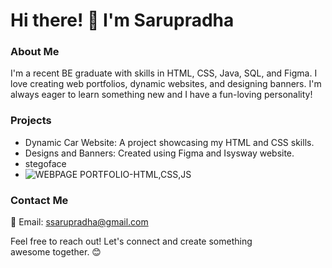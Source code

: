 # Hi there! 👋 I'm Sarupradha

### About Me
I'm a recent BE graduate with skills in HTML, CSS, Java, SQL, and Figma. I love creating web portfolios, dynamic websites, and designing banners.
I'm always eager to learn something new and I have a fun-loving personality!



### Projects
- Dynamic Car Website: A project showcasing my HTML and CSS skills.
- Designs and Banners: Created using Figma and Isysway website.
- stegoface
- ![WEBPAGE PORTFOLIO-HTML,CSS,JS](https://github.com/Sarupradha/My-projects/assets/163408324/1e95e5c1-73d5-4fbf-9ad6-4e7a0975ee8e)

### Contact Me
📧 Email: [ssarupradha@gmail.com](mailto:ssarupradha@gmail.com)

Feel free to reach out! Let's connect and create something awesome together. 😊
